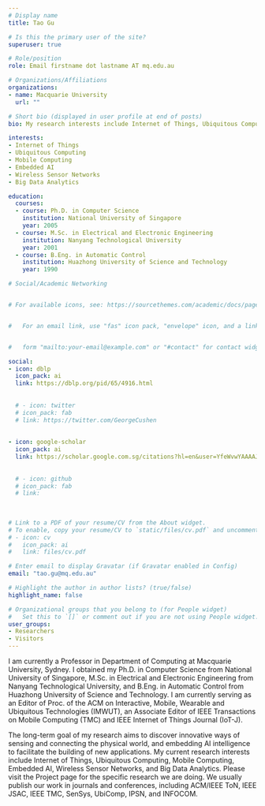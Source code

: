 ```yaml
---
# Display name
title: Tao Gu

# Is this the primary user of the site?
superuser: true

# Role/position
role: Email firstname dot lastname AT mq.edu.au

# Organizations/Affiliations
organizations:
- name: Macquarie University
  url: ""

# Short bio (displayed in user profile at end of posts)
bio: My research interests include Internet of Things, Ubiquitous Computing, Mobile Computing, Embedded AI, Wireless Sensor Networks, and Big Data Analytics.

interests:
- Internet of Things
- Ubiquitous Computing
- Mobile Computing
- Embedded AI
- Wireless Sensor Networks
- Big Data Analytics

education:
  courses:
  - course: Ph.D. in Computer Science
    institution: National University of Singapore
    year: 2005
  - course: M.Sc. in Electrical and Electronic Engineering
    institution: Nanyang Technological University
    year: 2001
  - course: B.Eng. in Automatic Control
    institution: Huazhong University of Science and Technology
    year: 1990

# Social/Academic Networking


# For available icons, see: https://sourcethemes.com/academic/docs/page-builder/#icons


#   For an email link, use "fas" icon pack, "envelope" icon, and a link in the


#   form "mailto:your-email@example.com" or "#contact" for contact widget.

social:
- icon: dblp
  icon_pack: ai
  link: https://dblp.org/pid/65/4916.html
  
  
  # - icon: twitter
  # icon_pack: fab
  # link: https://twitter.com/GeorgeCushen
  
  
- icon: google-scholar
  icon_pack: ai
  link: https://scholar.google.com.sg/citations?hl=en&user=YfeWvwYAAAAJ
  
  
  # - icon: github
  # icon_pack: fab
  # link: 
  
  
  
# Link to a PDF of your resume/CV from the About widget.
# To enable, copy your resume/CV to `static/files/cv.pdf` and uncomment the lines below.
# - icon: cv
#   icon_pack: ai
#   link: files/cv.pdf

# Enter email to display Gravatar (if Gravatar enabled in Config)
email: "tao.gu@mq.edu.au"

# Highlight the author in author lists? (true/false)
highlight_name: false

# Organizational groups that you belong to (for People widget)
#   Set this to `[]` or comment out if you are not using People widget.
user_groups:
- Researchers
- Visitors
---
```


I am currently a Professor in Department of Computing at Macquarie University, Sydney. I obtained my Ph.D. in Computer Science from National University of Singapore, M.Sc. in Electrical and Electronic Engineering from Nanyang Technological University, and B.Eng. in Automatic Control from Huazhong University of Science and Technology. I am currently serving as an Editor of Proc. of the ACM on Interactive, Mobile, Wearable and Ubiquitous Technologies (IMWUT), an Associate Editor of IEEE Transactions on Mobile Computing (TMC) and IEEE Internet of Things Journal (IoT-J). 

The long-term goal of my research aims to discover innovative ways of sensing and connecting the physical world, and embedding AI intelligence to facilitate the building of new applications. My current research interests include Internet of Things, Ubiquitous Computing, Mobile Computing, Embedded AI, Wireless Sensor Networks, and Big Data Analytics. Please visit the Project page for the specific research we are doing. We usually publish our work in journals and conferences, including ACM/IEEE ToN, IEEE JSAC, IEEE TMC, SenSys, UbiComp, IPSN, and INFOCOM.


